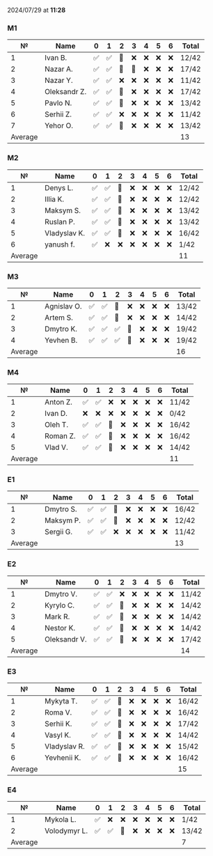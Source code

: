 2024/07/29 at **11:28**
### M1
|№|Name|0|1|2|3|4|5|6|Total|
|-----|-----|-----|-----|-----|-----|-----|-----|-----|-----|
|1|Ivan B.|✅|✅|🔄|❌|❌|❌|❌|12/42|
|2|Nazar A.|✅|✅|🔄|🔄|❌|❌|❌|17/42|
|3|Nazar Y.|✅|✅|❌|❌|❌|❌|❌|11/42|
|4|Oleksandr Z.|✅|✅|🔄|❌|❌|❌|❌|17/42|
|5|Pavlo N.|✅|✅|🔄|❌|❌|❌|❌|13/42|
|6|Serhii Z.|✅|✅|❌|❌|❌|❌|❌|11/42|
|7|Yehor O.|✅|✅|🔄|❌|❌|❌|❌|13/42|
|Average|||||||||13|
### M2
|№|Name|0|1|2|3|4|5|6|Total|
|-----|-----|-----|-----|-----|-----|-----|-----|-----|-----|
|1|Denys L.|✅|✅|🔄|❌|❌|❌|❌|12/42|
|2|Illia K.|✅|✅|🔄|❌|❌|❌|❌|12/42|
|3|Maksym S.|✅|✅|🔄|❌|❌|❌|❌|13/42|
|4|Ruslan P.|✅|✅|🔄|❌|❌|❌|❌|13/42|
|5|Vladyslav K.|✅|✅|🔄|❌|❌|❌|❌|16/42|
|6|yanush f.|✅|❌|❌|❌|❌|❌|❌|1/42|
|Average|||||||||11|
### M3
|№|Name|0|1|2|3|4|5|6|Total|
|-----|-----|-----|-----|-----|-----|-----|-----|-----|-----|
|1|Agnislav O.|✅|✅|🔄|❌|❌|❌|❌|13/42|
|2|Artem S.|✅|✅|🔄|❌|❌|❌|❌|14/42|
|3|Dmytro K.|✅|✅|✅|🔄|❌|❌|❌|19/42|
|4|Yevhen B.|✅|✅|✅|🔄|❌|❌|❌|19/42|
|Average|||||||||16|
### M4
|№|Name|0|1|2|3|4|5|6|Total|
|-----|-----|-----|-----|-----|-----|-----|-----|-----|-----|
|1|Anton Z.|✅|✅|❌|❌|❌|❌|❌|11/42|
|2|Ivan D.|❌|❌|❌|❌|❌|❌|❌|0/42|
|3|Oleh T.|✅|✅|🔄|❌|❌|❌|❌|16/42|
|4|Roman Z.|✅|✅|🔄|❌|❌|❌|❌|16/42|
|5|Vlad V.|✅|✅|🔄|❌|❌|❌|❌|14/42|
|Average|||||||||11|
### E1
|№|Name|0|1|2|3|4|5|6|Total|
|-----|-----|-----|-----|-----|-----|-----|-----|-----|-----|
|1|Dmytro S.|✅|✅|🔄|❌|❌|❌|❌|16/42|
|2|Maksym P.|✅|✅|🔄|❌|❌|❌|❌|12/42|
|3|Sergii G.|✅|✅|❌|❌|❌|❌|❌|11/42|
|Average|||||||||13|
### E2
|№|Name|0|1|2|3|4|5|6|Total|
|-----|-----|-----|-----|-----|-----|-----|-----|-----|-----|
|1|Dmytro V.|✅|✅|❌|❌|❌|❌|❌|11/42|
|2|Kyrylo C.|✅|✅|🔄|❌|❌|❌|❌|14/42|
|3|Mark R.|✅|✅|🔄|❌|❌|❌|❌|14/42|
|4|Nestor K.|✅|✅|🔄|❌|❌|❌|❌|14/42|
|5|Oleksandr V.|✅|✅|🔄|❌|❌|❌|❌|17/42|
|Average|||||||||14|
### E3
|№|Name|0|1|2|3|4|5|6|Total|
|-----|-----|-----|-----|-----|-----|-----|-----|-----|-----|
|1|Mykyta T.|✅|✅|🔄|❌|❌|❌|❌|16/42|
|2|Roma V.|✅|✅|🔄|❌|❌|❌|❌|16/42|
|3|Serhii K.|✅|✅|🔄|❌|❌|❌|❌|17/42|
|4|Vasyl K.|✅|✅|🔄|❌|❌|❌|❌|14/42|
|5|Vladyslav R.|✅|✅|🔄|❌|❌|❌|❌|15/42|
|6|Yevhenii K.|✅|✅|🔄|❌|❌|❌|❌|16/42|
|Average|||||||||15|
### E4
|№|Name|0|1|2|3|4|5|6|Total|
|-----|-----|-----|-----|-----|-----|-----|-----|-----|-----|
|1|Mykola L.|✅|❌|❌|❌|❌|❌|❌|1/42|
|2|Volodymyr L.|✅|✅|🔄|❌|❌|❌|❌|13/42|
|Average|||||||||7|

